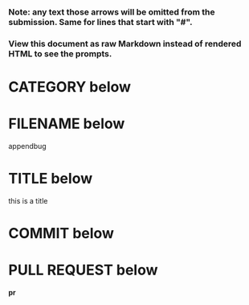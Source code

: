 ### Note: any text <!-- inside --> those arrows will be omitted from the submission. Same for lines that start with "#". 
### View this document as raw Markdown instead of rendered HTML to see the prompts.
<!-- Where should your addition be located within the keyset repository?
This line should be in the format of a path.
For example,
library/fiction/classics
or
science/biology/datasets
(An empty line will add the file to the root of the KeySet which is not normally recommended.) -->
# CATEGORY below


<!-- Provide a name for the keyset file that is about to be created (no file extension, just the name) -->
# FILENAME below
appendbug

<!-- Briefly describe the files you're submitting (preferably <50 characters). -->
# TITLE below
this is a title

<!-- An empty commit message will abort the submission.
Describe the files in more detail. -->
# COMMIT below

<!-- If you will be submitting a pull request, explain why these files should be added
to the desired repository -->
# PULL REQUEST below
**pr**
